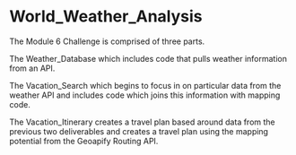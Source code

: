 # World_Weather_Analysis

The Module 6 Challenge is comprised of three parts.

The Weather_Database which includes code that pulls weather information from an API.

The Vacation_Search which begins to focus in on particular data from the weather API and includes code which joins this information with mapping code.

The Vacation_Itinerary creates a travel plan based around data from the previous two deliverables and creates a travel plan using the mapping potential from the Geoapify Routing API.
